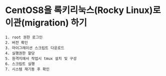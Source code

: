 CentOS8을 록키리눅스(Rocky Linux)로 이관(migration) 하기
======================================================
```
1. root 권한 로그인
2. 버전 확인
3. 마이그레이션 스크립트 다운로드
4. 실행권한 할당
5. 원격지에서 작업시 tmux 설치 및 구성
6. 스크립트 실행
7. 시스템 재기동 후 확인
```
